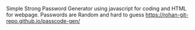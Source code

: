 Simple Strong Password Generator using javascript for coding and HTML for webpage. Passwords are Random and hard to guess
https://rohan-git-repo.github.io/passcode-gen/
